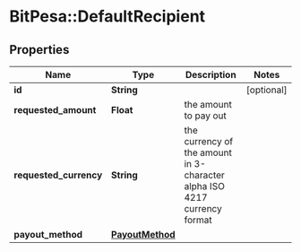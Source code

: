 # BitPesa::DefaultRecipient

## Properties
Name | Type | Description | Notes
------------ | ------------- | ------------- | -------------
**id** | **String** |  | [optional] 
**requested_amount** | **Float** | the amount to pay out | 
**requested_currency** | **String** | the currency of the amount in 3-character alpha ISO 4217 currency format | 
**payout_method** | [**PayoutMethod**](PayoutMethod.md) |  | 


